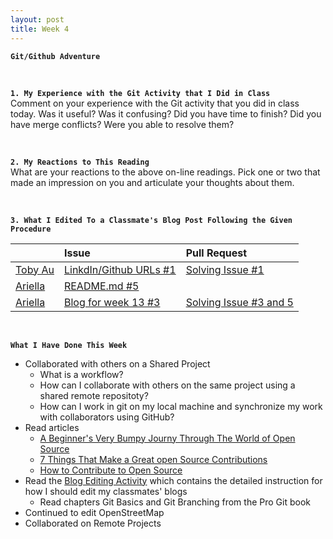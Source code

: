 ```yaml
---
layout: post
title: Week 4
---
```


**`Git/Github Adventure`**

&nbsp;
&nbsp;
&nbsp;

**`1. My Experience with the Git Activity that I Did in Class`**  
Comment on your experience with the Git activity that you did in class today. Was it useful? Was it confusing? Did you have time to finish? Did you have merge conflicts? Were you able to resolve them?

&nbsp;
&nbsp;

**`2. My Reactions to This Reading`**  
What are your reactions to the above on-line readings. Pick one or two that made an impression on you and articulate your thoughts about them.

&nbsp;
&nbsp;

**`3. What I Edited To a Classmate's Blog Post Following the Given Procedure`**

| | Issue | Pull Request |
|:---|:---|:---|
| [Toby Au](https://hunter-college-ossd-fall-2019.github.io/tobyau-weekly/) | [LinkdIn/Github URLs #1](https://github.com/hunter-college-ossd-fall-2019/tobyau-weekly/issues/1) | [Solving Issue #1](https://github.com/hunter-college-ossd-fall-2019/tobyau-weekly/pull/2) |
| [Ariella](https://hunter-college-ossd-fall-2019.github.io/ariella879-weekly/about/) | [README.md #5](https://github.com/hunter-college-ossd-fall-2019/ariella879-weekly/issues/5) | []() |
| [Ariella](https://hunter-college-ossd-fall-2019.github.io/ariella879-weekly/about/) | [Blog for week 13 #3](https://github.com/hunter-college-ossd-fall-2019/ariella879-weekly/issues/3) | [Solving Issue #3 and 5](https://github.com/hunter-college-ossd-fall-2019/ariella879-weekly/pull/4)

&nbsp;
&nbsp;
&nbsp;

**`What I Have Done This Week`**
- Collaborated with others on a Shared Project
  - What is a workflow?
  - How can I collaborate with others on the same project using a shared remote repositoty?
  - How can I work in git on my local machine and synchronize my work with collaborators using GitHub?
- Read articles
  - [A Beginner's Very Bumpy Journy Through The World of Open Source](https://www.freecodecamp.org/news/a-beginners-very-bumpy-journey-through-the-world-of-open-source-4d108d540b39/)
  - [7 Things That Make a Great open Source Contributions](https://blog.newrelic.com/engineering/open-source-contribution/)
  - [How to Contribute to Open Source](https://opensource.guide/how-to-contribute/)
- Read the [Blog Editing Activity](http://www.compsci.hunter.cuny.edu/~sweiss/course_materials/csci395.86/activities_f19/blog_editing_activity.pdf) which contains the detailed instruction for how I should edit my classmates' blogs
  - Read chapters Git Basics and Git Branching from the Pro Git book
- Continued to edit OpenStreetMap
- Collaborated on Remote Projects
  
